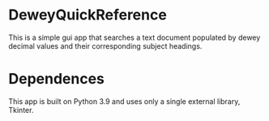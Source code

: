# DeweyQuickReference
This is a simple gui app that searches a text document populated by dewey decimal values and their corresponding subject headings.

# Dependences
This app is built on Python 3.9 and uses only a single external library, Tkinter.
